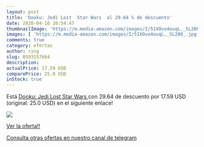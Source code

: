 ```yaml
---
layout: post
title: 'Dooku: Jedi Lost  Star Wars  al 29.64 % de descuento'
date: 2020-04-16 16:54:47
thumbnailImage: 'https://m.media-amazon.com/images/I/51XOvo4ouqL._SL200_.jpg'
images: [ 'https://m.media-amazon.com/images/I/51XOvo4ouqL._SL200_.jpg' ]
comments: true
category: ofertas
author: ring
slug: 0593157664
description:
actualPrice: 17.59 USD
comparePrice: 25.0 USD
inStock: true
---
```


Está [Dooku: Jedi Lost  Star Wars ](https://www.amazon.com/dp/0593157664/?tag=redken08-20) con 29.64 de descuento por 17.59 USD (original: 25.0 USD) en el siguiente enlace!

[![](https://m.media-amazon.com/images/I/51XOvo4ouqL._SL200_.jpg)](https://www.amazon.com/dp/0593157664/?tag=redken08-20)

[Ver la oferta!!](https://www.amazon.com/dp/0593157664/?tag=redken08-20)

[Consulta otras ofertas en nuestro canal de telegram](https://t.me/s/ofertas25)

